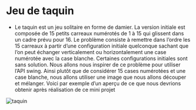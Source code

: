 # Jeu de taquin

- Le taquin est un jeu solitaire en forme de damier. La version
initiale est composée de 15 petits carreaux numérotés de 1 à 15
qui glissent dans un cadre prévu pour 16. Le problème consiste à
remettre dans l’ordre les 15 carreaux à partir d’une configuration
initiale quelconque sachant que l’on peut échanger verticalement
ou horizontalement une case numérotée avec la case blanche.
Certaines configurations initiales sont sans solution.
Nous allons nous inspirer de ce problème pour utiliser l’API
swing. Ainsi plutôt que de considérer 15 cases numérotées et
une case blanche, nous allons utiliser une image que nous allons
découper et mélanger. Voici par exemple d’un aperçu de ce que
nous devrions obtenir après réalisation de ce mini projet


![taquin](https://user-images.githubusercontent.com/42185573/112733587-1c936500-8f41-11eb-8606-8f917306e08e.JPG)
